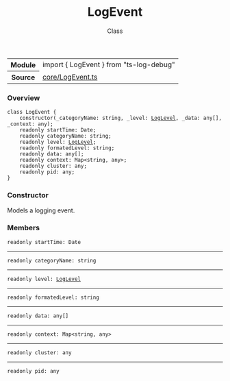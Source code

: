 <header class="symbol-info-header">    <h1 id="logevent">LogEvent</h1>    <label class="symbol-info-type-label class">Class</label>      </header>
<section class="symbol-info">      <table class="is-full-width">        <tbody>        <tr>          <th>Module</th>          <td>            <div class="lang-typescript">                <span class="token keyword">import</span> { LogEvent }                 <span class="token keyword">from</span>                 <span class="token string">"ts-log-debug"</span>                            </div>          </td>        </tr>        <tr>          <th>Source</th>          <td>            <a href="https://github.com/romakita/log-debug/blob/v4.0.3/src/core/LogEvent.ts#L0-L0">                core/LogEvent.ts            </a>        </td>        </tr>                </tbody>      </table>    </section>

### Overview

<pre><code class="typescript-lang"><span class="token keyword">class</span> LogEvent <span class="token punctuation">{</span>
    <span class="token keyword">constructor</span><span class="token punctuation">(</span>_categoryName<span class="token punctuation">:</span> <span class="token keyword">string</span><span class="token punctuation">,</span> _level<span class="token punctuation">:</span> <a href="#api/common/core/loglevel"><span class="token">LogLevel</span></a><span class="token punctuation">,</span> _data<span class="token punctuation">:</span> <span class="token keyword">any</span><span class="token punctuation">[</span><span class="token punctuation">]</span><span class="token punctuation">,</span> _context<span class="token punctuation">:</span> <span class="token keyword">any</span><span class="token punctuation">)</span><span class="token punctuation">;</span>
    <span class="token keyword">readonly</span> startTime<span class="token punctuation">:</span> <span class="token keyword">Date</span><span class="token punctuation">;</span>
    <span class="token keyword">readonly</span> categoryName<span class="token punctuation">:</span> <span class="token keyword">string</span><span class="token punctuation">;</span>
    <span class="token keyword">readonly</span> level<span class="token punctuation">:</span> <a href="#api/common/core/loglevel"><span class="token">LogLevel</span></a><span class="token punctuation">;</span>
    <span class="token keyword">readonly</span> formatedLevel<span class="token punctuation">:</span> <span class="token keyword">string</span><span class="token punctuation">;</span>
    <span class="token keyword">readonly</span> data<span class="token punctuation">:</span> <span class="token keyword">any</span><span class="token punctuation">[</span><span class="token punctuation">]</span><span class="token punctuation">;</span>
    <span class="token keyword">readonly</span> context<span class="token punctuation">:</span> Map<<span class="token keyword">string</span><span class="token punctuation">,</span> <span class="token keyword">any</span>><span class="token punctuation">;</span>
    <span class="token keyword">readonly</span> cluster<span class="token punctuation">:</span> <span class="token keyword">any</span><span class="token punctuation">;</span>
    <span class="token keyword">readonly</span> pid<span class="token punctuation">:</span> <span class="token keyword">any</span><span class="token punctuation">;</span>
<span class="token punctuation">}</span></code></pre>

### Constructor

Models a logging event.

### Members

<div class="method-overview"><pre><code class="typescript-lang"><span class="token keyword">readonly</span> startTime<span class="token punctuation">:</span> <span class="token keyword">Date</span></code></pre></div>
<hr />
<div class="method-overview"><pre><code class="typescript-lang"><span class="token keyword">readonly</span> categoryName<span class="token punctuation">:</span> <span class="token keyword">string</span></code></pre></div>
<hr />
<div class="method-overview"><pre><code class="typescript-lang"><span class="token keyword">readonly</span> level<span class="token punctuation">:</span> <a href="#api/common/core/loglevel"><span class="token">LogLevel</span></a></code></pre></div>
<hr />
<div class="method-overview"><pre><code class="typescript-lang"><span class="token keyword">readonly</span> formatedLevel<span class="token punctuation">:</span> <span class="token keyword">string</span></code></pre></div>
<hr />
<div class="method-overview"><pre><code class="typescript-lang"><span class="token keyword">readonly</span> data<span class="token punctuation">:</span> <span class="token keyword">any</span><span class="token punctuation">[</span><span class="token punctuation">]</span></code></pre></div>
<hr />
<div class="method-overview"><pre><code class="typescript-lang"><span class="token keyword">readonly</span> context<span class="token punctuation">:</span> Map<<span class="token keyword">string</span><span class="token punctuation">,</span> <span class="token keyword">any</span>></code></pre></div>
<hr />
<div class="method-overview"><pre><code class="typescript-lang"><span class="token keyword">readonly</span> cluster<span class="token punctuation">:</span> <span class="token keyword">any</span></code></pre></div>
<hr />
<div class="method-overview"><pre><code class="typescript-lang"><span class="token keyword">readonly</span> pid<span class="token punctuation">:</span> <span class="token keyword">any</span></code></pre></div>
